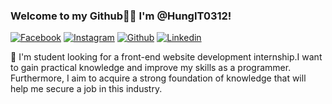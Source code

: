 ### Welcome to my Github🧑‍🚀 I'm **@HungIT0312**!
<p align="left">
<!--   <img src="https://komarev.com/ghpvc/?username=bongudth&label=Profile%20views&color=f69673&style=flat" alt="bongudth" /> -->
  <a href="https://www.facebook.com/hipgat/"><img src="https://img.shields.io/badge/Facebook--_.svg?style=social&logo=facebook" alt="Facebook"></a>
  <a href="https://www.instagram.com/_hjp.0j/"><img src="https://img.shields.io/badge/Instagram--_.svg?style=social&logo=instagram" alt="Instagram"></a>
  <a href="https://github.com/HungIT0312"><img src="https://img.shields.io/badge/Github--_.svg?style=social&logo=github" alt="Github"></a>
  <a href="https://www.linkedin.com/in/hungnguyen0312/"><img src="https://img.shields.io/badge/Linkedin--_.svg?style=social&logo=linkedin" alt="Linkedin"></a>
</p>
<p>
👀 I'm student looking for a front-end website development internship.I want to gain practical knowledge and improve my skills as a programmer. 
 Furthermore, I aim to acquire a strong foundation of knowledge that will help me secure a job in this industry.
</p>
